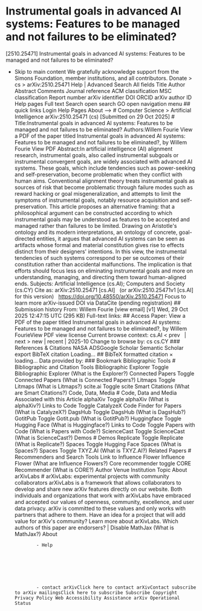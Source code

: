 # Instrumental goals in advanced AI systems: Features to be managed and not failures to be eliminated?

[2510.25471] Instrumental goals in advanced AI systems: Features to be managed and not failures to be eliminated?
  
  - Skip to main content We gratefully acknowledge support from the Simons Foundation, member institutions, and all contributors. Donate &gt; cs &gt; arXiv:2510.25471 Help | Advanced Search All fields Title Author Abstract Comments Journal reference ACM classification MSC classification Report number arXiv identifier DOI ORCID arXiv author ID Help pages Full text Search open search GO open navigation menu ## quick links Login Help Pages About --> # Computer Science > Artificial Intelligence arXiv:2510.25471 (cs) [Submitted on 29 Oct 2025] # Title:Instrumental goals in advanced AI systems: Features to be managed and not failures to be eliminated? Authors:Willem Fourie View a PDF of the paper titled Instrumental goals in advanced AI systems: Features to be managed and not failures to be eliminated?, by Willem Fourie View PDF Abstract:In artificial intelligence (AI) alignment research, instrumental goals, also called instrumental subgoals or instrumental convergent goals, are widely associated with advanced AI systems. These goals, which include tendencies such as power-seeking and self-preservation, become problematic when they conflict with human aims. Conventional alignment theory treats instrumental goals as sources of risk that become problematic through failure modes such as reward hacking or goal misgeneralization, and attempts to limit the symptoms of instrumental goals, notably resource acquisition and self-preservation. This article proposes an alternative framing: that a philosophical argument can be constructed according to which instrumental goals may be understood as features to be accepted and managed rather than failures to be limited. Drawing on Aristotle&#39;s ontology and its modern interpretations, an ontology of concrete, goal-directed entities, it argues that advanced AI systems can be seen as artifacts whose formal and material constitution gives rise to effects distinct from their designers&#39; intentions. In this view, the instrumental tendencies of such systems correspond to per se outcomes of their constitution rather than accidental malfunctions. The implication is that efforts should focus less on eliminating instrumental goals and more on understanding, managing, and directing them toward human-aligned ends. Subjects: Artificial Intelligence (cs.AI); Computers and Society (cs.CY) Cite as: arXiv:2510.25471 [cs.AI] &nbsp; (or arXiv:2510.25471v1 [cs.AI] for this version) &nbsp; https://doi.org/10.48550/arXiv.2510.25471 Focus to learn more arXiv-issued DOI via DataCite (pending registration) ## Submission history From: Willem Fourie [view email] [v1] Wed, 29 Oct 2025 12:47:15 UTC (295 KB) Full-text links: ## Access Paper: View a PDF of the paper titled Instrumental goals in advanced AI systems: Features to be managed and not failures to be eliminated?, by Willem FourieView PDF view license Current browse context: cs.AI &lt;&nbsp;prev &nbsp; | &nbsp; next&nbsp;&gt; new | recent | 2025-10 Change to browse by: cs cs.CY ### References &amp; Citations NASA ADSGoogle Scholar Semantic Scholar export BibTeX citation Loading... ## BibTeX formatted citation &times; loading... Data provided by: ### Bookmark Bibliographic Tools # Bibliographic and Citation Tools Bibliographic Explorer Toggle Bibliographic Explorer (What is the Explorer?) Connected Papers Toggle Connected Papers (What is Connected Papers?) Litmaps Toggle Litmaps (What is Litmaps?) scite.ai Toggle scite Smart Citations (What are Smart Citations?) Code, Data, Media # Code, Data and Media Associated with this Article alphaXiv Toggle alphaXiv (What is alphaXiv?) Links to Code Toggle CatalyzeX Code Finder for Papers (What is CatalyzeX?) DagsHub Toggle DagsHub (What is DagsHub?) GotitPub Toggle Gotit.pub (What is GotitPub?) Huggingface Toggle Hugging Face (What is Huggingface?) Links to Code Toggle Papers with Code (What is Papers with Code?) ScienceCast Toggle ScienceCast (What is ScienceCast?) Demos # Demos Replicate Toggle Replicate (What is Replicate?) Spaces Toggle Hugging Face Spaces (What is Spaces?) Spaces Toggle TXYZ.AI (What is TXYZ.AI?) Related Papers # Recommenders and Search Tools Link to Influence Flower Influence Flower (What are Influence Flowers?) Core recommender toggle CORE Recommender (What is CORE?) Author Venue Institution Topic About arXivLabs # arXivLabs: experimental projects with community collaborators arXivLabs is a framework that allows collaborators to develop and share new arXiv features directly on our website. Both individuals and organizations that work with arXivLabs have embraced and accepted our values of openness, community, excellence, and user data privacy. arXiv is committed to these values and only works with partners that adhere to them. Have an idea for a project that will add value for arXiv's community? Learn more about arXivLabs. Which authors of this paper are endorsers? | Disable MathJax (What is MathJax?) About

                - Help

              

            
            
              

                - contact arXivClick here to contact arXivContact subscribe to arXiv mailingsClick here to subscribe Subscribe Copyright Privacy Policy Web Accessibility Assistance arXiv Operational Status